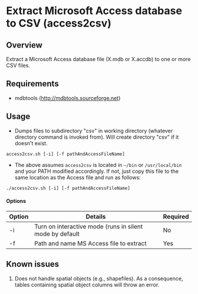 # Extract Microsoft Access database to CSV (access2csv)

## Overview

Extract a Microsoft Access database file (X.mdb or X.accdb) to one or more CSV files. 

## Requirements
* mdbtools (http://mdbtools.sourceforge.net)

## Usage
* Dumps files to subdirectory "csv" in working directory (whatever directory command is invoked from). Will create directory "csv" if it doesn't exist.

```
access2csv.sh [-i] [-f pathAndAccessFileName] 
```
* The above assumes `access2csv` is located in `~/bin` or `/usr/local/bin` and your PATH modified accordingly. If not, just copy this file to the same location as the Access file and run as follows:

```
./access2csv.sh [-i] [-f pathAndAccessFileName] 
``` 

#### Options

Option | Details | Required
--- | --- | ---
-i  | Turn on interactive mode (runs in silent mode by default | No
-f  | Path and name MS Access file to extract | Yes

## Known issues
1. Does not handle spatial objects (e.g., shapefiles). As a consequence, tables containing spatial object columns will throw an error. 



